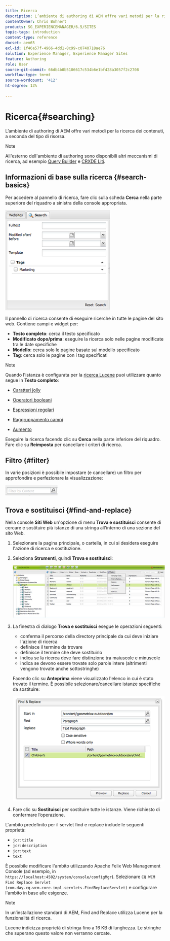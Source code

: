 ```yaml
---
title: Ricerca
description: L’ambiente di authoring di AEM offre vari metodi per la ricerca dei contenuti, a seconda del tipo di risorsa.
contentOwner: Chris Bohnert
products: SG_EXPERIENCEMANAGER/6.5/SITES
topic-tags: introduction
content-type: reference
docset: aem65
exl-id: 1f46a57f-4966-4dd1-8c99-c0740718ae76
solution: Experience Manager, Experience Manager Sites
feature: Authoring
role: User
source-git-commit: 66db4b0b5106617c534b6e1bf428a3057f2c2708
workflow-type: tm+mt
source-wordcount: '412'
ht-degree: 13%

---
```


# Ricerca{#searching}

L’ambiente di authoring di AEM offre vari metodi per la ricerca dei contenuti, a seconda del tipo di risorsa.

>[!NOTE]
>
>All&#39;esterno dell&#39;ambiente di authoring sono disponibili altri meccanismi di ricerca, ad esempio [Query Builder](/help/sites-developing/querybuilder-api.md) e [CRXDE Liti](/help/sites-developing/developing-with-crxde-lite.md).

## Informazioni di base sulla ricerca {#search-basics}

Per accedere al pannello di ricerca, fare clic sulla scheda **Cerca** nella parte superiore del riquadro a sinistra della console appropriata.

![chlimage_1-101](assets/chlimage_1-101.png)

Il pannello di ricerca consente di eseguire ricerche in tutte le pagine del sito web. Contiene campi e widget per:

* **Testo completo**: cerca il testo specificato
* **Modificato dopo/prima**: eseguire la ricerca solo nelle pagine modificate tra le date specifiche
* **Modello**: cerca solo le pagine basate sul modello specificato
* **Tag**: cerca solo le pagine con i tag specificati

>[!NOTE]
>
>Quando l&#39;istanza è configurata per la [ricerca Lucene](/help/sites-deploying/queries-and-indexing.md) puoi utilizzare quanto segue in **Testo completo**:
>
>* [Caratteri jolly](https://lucene.apache.org/core/5_3_1/queryparser/org/apache/lucene/queryparser/classic/package-summary.html#Wildcard_Searches)
>* [Operatori booleani](https://lucene.apache.org/core/5_3_1/queryparser/org/apache/lucene/queryparser/classic/package-summary.html#Boolean_operators)
>
>* [Espressioni regolari](https://lucene.apache.org/core/5_3_1/queryparser/org/apache/lucene/queryparser/classic/package-summary.html#Regexp_Searches)
>* [Raggruppamento campi](https://lucene.apache.org/core/5_3_1/queryparser/org/apache/lucene/queryparser/classic/package-summary.html#Field_Grouping)
>* [Aumento](https://lucene.apache.org/core/5_3_1/queryparser/org/apache/lucene/queryparser/classic/package-summary.html#Boosting_a_Term)
>

Eseguire la ricerca facendo clic su **Cerca** nella parte inferiore del riquadro. Fare clic su **Reimposta** per cancellare i criteri di ricerca.

## Filtro {#filter}

In varie posizioni è possibile impostare (e cancellare) un filtro per approfondire e perfezionare la visualizzazione:

![chlimage_1-102](assets/chlimage_1-102.png)

## Trova e sostituisci {#find-and-replace}

Nella console **Siti Web** un&#39;opzione di menu **Trova e sostituisci** consente di cercare e sostituire più istanze di una stringa all&#39;interno di una sezione del sito Web.

1. Selezionare la pagina principale, o cartella, in cui si desidera eseguire l&#39;azione di ricerca e sostituzione.
1. Seleziona **Strumenti**, quindi **Trova e sostituisci**:

   ![schermata_shot_2012-02-15at120346pm](assets/screen_shot_2012-02-15at120346pm.png)

1. La finestra di dialogo **Trova e sostituisci** esegue le operazioni seguenti:

   * conferma il percorso della directory principale da cui deve iniziare l&#39;azione di ricerca
   * definisce il termine da trovare
   * definisce il termine che deve sostituirlo
   * indica se la ricerca deve fare distinzione tra maiuscole e minuscole
   * indica se devono essere trovate solo parole intere (altrimenti vengono trovate anche sottostringhe)

   Facendo clic su **Anteprima** viene visualizzato l&#39;elenco in cui è stato trovato il termine. È possibile selezionare/cancellare istanze specifiche da sostituire:

   ![schermata_shot_2012-02-15at120719pm](assets/screen_shot_2012-02-15at120719pm.png)

1. Fare clic su **Sostituisci** per sostituire tutte le istanze. Viene richiesto di confermare l’operazione.

L&#39;ambito predefinito per il servlet find e replace include le seguenti proprietà:

* `jcr:title`
* `jcr:description`
* `jcr:text`
* `text`

È possibile modificare l&#39;ambito utilizzando Apache Felix Web Management Console (ad esempio, in `https://localhost:4502/system/console/configMgr`). Selezionare `CQ WCM Find Replace Servlet (com.day.cq.wcm.core.impl.servlets.FindReplaceServlet)` e configurare l&#39;ambito in base alle esigenze.

>[!NOTE]
>
>In un’installazione standard di AEM, Find and Replace utilizza Lucene per la funzionalità di ricerca.
>
>Lucene indicizza proprietà di stringa fino a 16 KB di lunghezza. Le stringhe che superano questo valore non verranno cercate.

